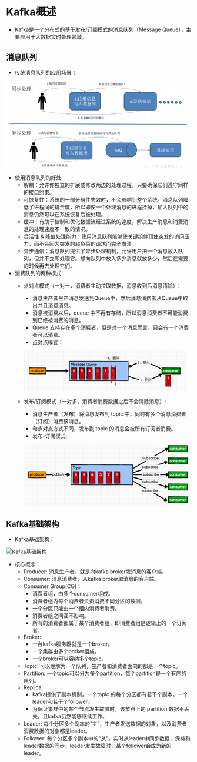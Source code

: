 # Kafka概述

  - Kafka是一个分布式的基于发布/订阅模式的消息队列（Message Queue），主要应用于大数据实时处理领域。
  
## 消息队列

  - 传统消息队列的应用场景：
  
  ![传统消息队列的应用场景](./图片/传统消息队列的应用场景.PNG)
  - 使用消息队列的好处：
    - 解耦：允许你独立的扩展或修改两边的处理过程，只要确保它们遵守同样的接口约束。
    - 可恢复性：系统的一部分组件失效时，不会影响到整个系统。消息队列降低了进程间的耦合度，所以即使一个处理消息的进程挂掉，加入队列中的消息仍然可以在系统恢复后被处理。
    - 缓冲：有助于控制和优化数据流经过系统的速度，解决生产消息和消费消息的处理速度不一致的情况。
    - 灵活性 & 峰值处理能力：使用消息队列能够使关键组件顶住突发的访问压力，而不会因为突发的超负荷的请求而完全崩溃。
    - 异步通信：消息队列提供了异步处理机制，允许用户把一个消息放入队列，但并不立即处理它。想向队列中放入多少消息就放多少，然后在需要的时候再去处理它们。
  - 消费队列的两种模式：
    - 点对点模式（一对一，消费者主动拉取数据，消息收到后消息清除）：
      - 消息生产者生产消息发送到Queue中，然后消息消费者从Queue中取出并且消费消息。
      - 消息被消费以后，queue 中不再有存储，所以消息消费者不可能消费到已经被消费的消息。
      - Queue 支持存在多个消费者，但是对一个消息而言，只会有一个消费者可以消费。
      - 点对点模式：
      
      ![点对点模式](./图片/点对点模式.PNG)
    - 发布/订阅模式（一对多，消费者消费数据之后不会清除消息）:
      - 消息生产者（发布）将消息发布到 topic 中，同时有多个消息消费者（订阅）消费该消息。
      - 和点对点方式不同，发布到 topic 的消息会被所有订阅者消费。
      - 发布-订阅模式:
       
      ![发布-订阅模式](./图片/发布-订阅模式.PNG)
      
## Kafka基础架构

  - Kafka基础架构：
  
  ![Kafka基础架构](./Kafka基础架构.PNG)
  - 核心概念：
    - Producer: 消息生产者，就是向kafka broker发消息的客户端。
    - Consumer: 消息消费者，从kafka broker取消息的客户端。
    - Consumer Group(CG)：
      - 消费者组，由多个consumer组成。
      - 消费者组内每个消费者负责消费不同分区的数据。
      - 一个分区只能由一个组内消费者消费。
      - 消费者组之间互不影响。
      - 所有的消费者都属于某个消费者组，即消费者组是逻辑上的一个订阅者。
    - Broker: 
      - 一台kafka服务器就是一个broker。
      - 一个集群由多个broker组成。
      - 一个broker可以容纳多个topic。
    - Topic: 可以理解为一个队列，生产者和消费者面向的都是一个topic。
    - Partition: 一个topic可以分为多个partition，每个partition是一个有序的队列。
    - Replica: 
      - kafka提供了副本机制，一个topic 的每个分区都有若干个副本，一个leader和若干个follower。
      - 为保证集群中的某个节点发生故障时，该节点上的 partition 数据不丢失，且kafka仍然能够继续工作。
    - Leader: 每个分区多个副本的“主”，生产者发送数据的对象，以及消费者消费数据的对象都是leader。
    - Follower: 每个分区多个副本中的“从”，实时从leader中同步数据，保持和leader数据的同步。leader发生故障时，某个follower会成为新的leader。
    
    
 
      
    

